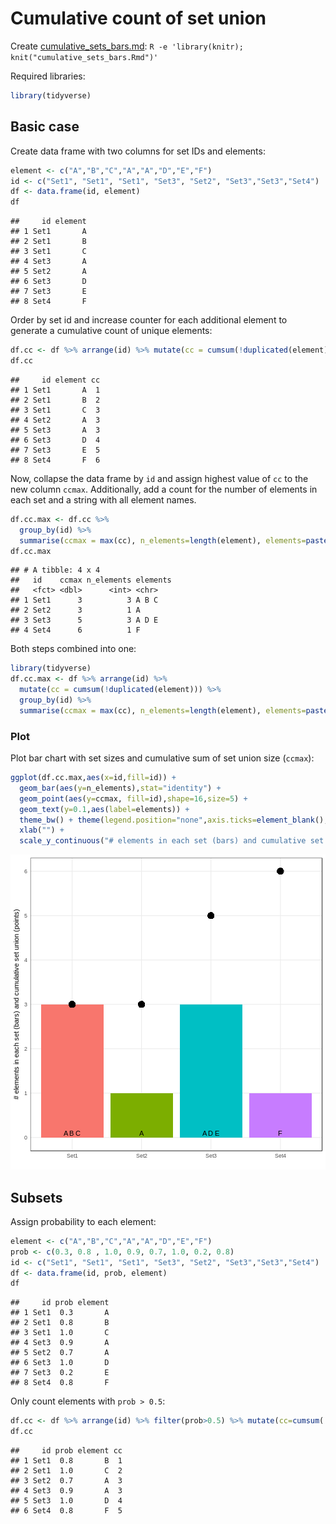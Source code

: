 # Cumulative count of set union

Create [cumulative_sets_bars.md](cumulative_sets_bars.md): `R -e 'library(knitr); knit("cumulative_sets_bars.Rmd")'`

Required libraries:

```r
library(tidyverse)
```

## Basic case

Create data frame with two columns for set IDs and elements:


```r
element <- c("A","B","C","A","A","D","E","F")
id <- c("Set1", "Set1", "Set1", "Set3", "Set2", "Set3","Set3","Set4")
df <- data.frame(id, element)
df
```

```
##     id element
## 1 Set1       A
## 2 Set1       B
## 3 Set1       C
## 4 Set3       A
## 5 Set2       A
## 6 Set3       D
## 7 Set3       E
## 8 Set4       F
```

Order by set id and increase counter for each additional element to generate a cumulative count of unique elements:


```r
df.cc <- df %>% arrange(id) %>% mutate(cc = cumsum(!duplicated(element)))
df.cc
```

```
##     id element cc
## 1 Set1       A  1
## 2 Set1       B  2
## 3 Set1       C  3
## 4 Set2       A  3
## 5 Set3       A  3
## 6 Set3       D  4
## 7 Set3       E  5
## 8 Set4       F  6
```

Now, collapse the data frame by `id` and assign highest value of `cc` to the new column `ccmax`.
Additionally, add a count for the number of elements in each set and a string with all element names.


```r
df.cc.max <- df.cc %>%
  group_by(id) %>%
  summarise(ccmax = max(cc), n_elements=length(element), elements=paste(element,collapse=" "))
df.cc.max
```

```
## # A tibble: 4 x 4
##   id    ccmax n_elements elements
##   <fct> <dbl>      <int> <chr>   
## 1 Set1      3          3 A B C   
## 2 Set2      3          1 A       
## 3 Set3      5          3 A D E   
## 4 Set4      6          1 F
```

Both steps combined into one:

```r
library(tidyverse)
df.cc.max <- df %>% arrange(id) %>%
  mutate(cc = cumsum(!duplicated(element))) %>%
  group_by(id) %>%
  summarise(ccmax = max(cc), n_elements=length(element), elements=paste(element,collapse=" "))
```

### Plot

Plot bar chart with set sizes and cumulative sum of set union size (`ccmax`):

```r
ggplot(df.cc.max,aes(x=id,fill=id)) +
  geom_bar(aes(y=n_elements),stat="identity") +
  geom_point(aes(y=ccmax, fill=id),shape=16,size=5) +
  geom_text(y=0.1,aes(label=elements)) +
  theme_bw() + theme(legend.position="none",axis.ticks=element_blank(),panel.grid.minor.y=element_blank()) +
  xlab("") +
  scale_y_continuous("# elements in each set (bars) and cumulative set union (points)",breaks=seq(0,6,1),labels=(seq(0,6,1)))
```

![plot of chunk cumulative_sets_bars](figure/cumulative_sets_bars-1.png)

## Subsets
Assign probability to each element:

```r
element <- c("A","B","C","A","A","D","E","F")
prob <- c(0.3, 0.8 , 1.0, 0.9, 0.7, 1.0, 0.2, 0.8)
id <- c("Set1", "Set1", "Set1", "Set3", "Set2", "Set3","Set3","Set4")
df <- data.frame(id, prob, element)
df
```

```
##     id prob element
## 1 Set1  0.3       A
## 2 Set1  0.8       B
## 3 Set1  1.0       C
## 4 Set3  0.9       A
## 5 Set2  0.7       A
## 6 Set3  1.0       D
## 7 Set3  0.2       E
## 8 Set4  0.8       F
```
Only count elements with `prob > 0.5`:


```r
df.cc <- df %>% arrange(id) %>% filter(prob>0.5) %>% mutate(cc=cumsum(!duplicated(unlist(element))))
df.cc
```

```
##     id prob element cc
## 1 Set1  0.8       B  1
## 2 Set1  1.0       C  2
## 3 Set2  0.7       A  3
## 4 Set3  0.9       A  3
## 5 Set3  1.0       D  4
## 6 Set4  0.8       F  5
```

